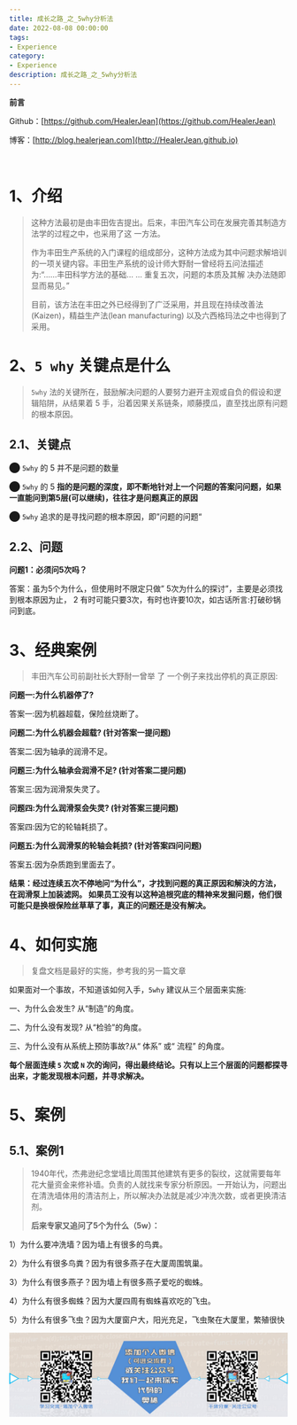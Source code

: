 ```yaml
---
title: 成长之路_之_5why分析法
date: 2022-08-08 00:00:00
tags: 
- Experience
category: 
- Experience
description: 成长之路_之_5why分析法
---
```


**前言**     

 Github：[https://github.com/HealerJean](https://github.com/HealerJean)         

 博客：[http://blog.healerjean.com](http://HealerJean.github.io)          

​      

# 1、介绍

> 这种方法最初是由丰田佐吉提出。后来，丰田汽车公司在发展完善其制造方法学的过程之中，也采用了这 一方法。    
>
> 作为丰田生产系统的入门课程的组成部分，这种方法成为其中问题求解培训的一项关键内容。丰田生产系统的设计师大野耐一曾经将五问法描述为:“......丰田科学方法的基础... ... 重复五次，问题的本质及其解 决办法随即显而易见。”        
>
> 目前，该方法在丰田之外已经得到了广泛采用，并且现在持续改善法(Kaizen)，精益生产法(lean manufacturing) 以及六西格玛法之中也得到了采用。



# 2、`5 why` 关键点是什么

> `5why` 法的关键所在，鼓励解决问题的人要努力避开主观或自负的假设和逻辑陷阱，从结果着 5 手，沿着因果关系链条，顺藤摸瓜，直至找出原有问题的根本原因。



## 2.1、关键点

⬤ `5why` 的  5 并不是问题的数量    

⬤ `5why` 的  5 **指的是问题的深度，即不断地针对上一个问题的答案问问题，如果一直能问到第5层(可以继续)，往往才是问题真正的原因**     

⬤ `5why` 追求的是寻找问题的根本原因，即”问题的问题“



## 2.2、问题



**问题1：必须问5次吗？**

答案：虽为5个为什么，但使用时不限定只做” 5次为什么的探讨”，主要是必须找到根本原因为止， 2 有时可能只要3次，有时也许要10次，如古话所言:打破砂锅问到底。    



# 3、经典案例

> 丰田汽车公司前副社长大野耐一曾举 了 一个例子来找出停机的真正原因:    



**问题一:为什么机器停了?**     

答案一:因为机器超载，保险丝烧断了。 



**问题二:为什么机器会超载? (针对答案一提问题)**         

答案二:因为轴承的润滑不足。 



**问题三:为什么轴承会润滑不足? (针对答案二提问题)**    

答案三:因为润滑泵失灵了。      



**问题四:为什么润滑泵会失灵? (针对答案三提问题)**     

答案四:因为它的轮轴耗损了。      



**问题五:为什么润滑泵的轮轴会耗损? (针对答案四问问题)**      

答案五:因为杂质跑到里面去了。        

 

**结果：经过连续五次不停地问“为什么”，才找到问题的真正原因和解決的方法，在润滑泵上加装滤网。  如果员工没有以这种追根究底的精神来发掘问题，他们很可能只是换根保险丝草草了事，真正的问题还是没有解决。**



# **4、如何实施**

> 复盘文档是最好的实施，参考我的另一篇文章

如果面对一个事故，不知道该如何入手，`5why` 建议从三个层面来实施:       

一、为什么会发生? 从“制造”的角度。       

二、为什么没有发现? 从“检验”的角度。       

三、为什么没有从系统上预防事故?从“ 体系” 或“ 流程” 的角度。       

**每个层面连续 `5` 次或 `N` 次的询问，得出最终结论。只有以上三个层面的问题都探寻出来，才能发现根本问题，并寻求解决。**



# 5、案例

## 5.1、案例1

> 1940年代，杰弗逊纪念堂墙比周围其他建筑有更多的裂纹，这就需要每年花大量资金来修补墙。负责的人就找来专家分析原因。一开始认为，问题出在清洗墙体用的清洁剂上，所以解决办法就是减少冲洗次数，或者更换清洁剂。        
>
> **后来专家又追问了5个为什么（5w）：**



1）为什么要冲洗墙？因为墙上有很多的鸟粪。      

2）为什么有很多鸟粪？因为有很多燕子在大厦周围筑巢。    

3）为什么有很多燕子？因为墙上有很多燕子爱吃的蜘蛛。    

4）为什么有很多蜘蛛？因为大厦四周有蜘蛛喜欢吃的飞虫。    

5）为什么有很多飞虫？因为大厦窗户大，阳光充足，飞虫聚在大厦里，繁殖很快











![ContactAuthor](https://raw.githubusercontent.com/HealerJean/HealerJean.github.io/master/assets/img/artical_bottom.jpg)



<!-- Gitalk 评论 start  -->

<link rel="stylesheet" href="https://unpkg.com/gitalk/dist/gitalk.css">

<script src="https://unpkg.com/gitalk@latest/dist/gitalk.min.js"></script> 
<div id="gitalk-container"></div>    
 <script type="text/javascript">
    var gitalk = new Gitalk({
		clientID: `1d164cd85549874d0e3a`,
		clientSecret: `527c3d223d1e6608953e835b547061037d140355`,
		repo: `HealerJean.github.io`,
		owner: 'HealerJean',
		admin: ['HealerJean'],
		id: 'LtR8adKrofOPGgNm',
    });
    gitalk.render('gitalk-container');
</script> 




<!-- Gitalk end -->



